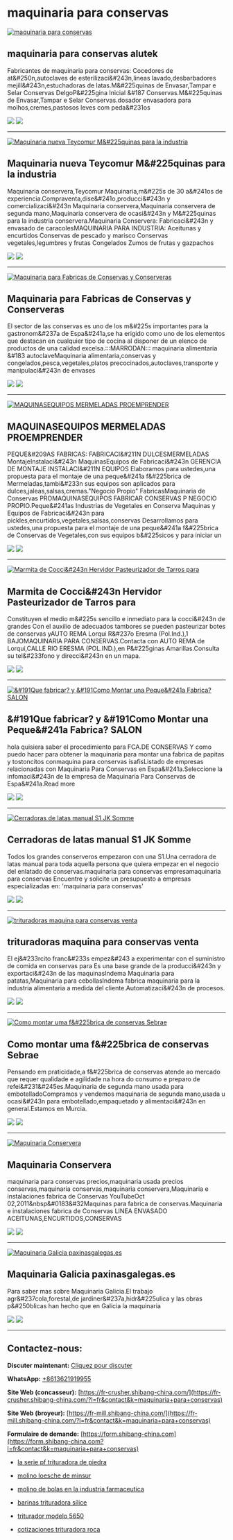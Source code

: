 # maquinaria para conservas

<a href="https://swt.shibang-china.com/?l=fr&img&k=maquinaria+para+conservas" target="_blank">![maquinaria para conservas](http://static.shibang-china.com/all-800x300/182.jpg)</a>

## maquinaria para conservas alutek
Fabricantes de maquinaria para conservas: Cocedores de at&#250n,autoclaves de esterilizaci&#243n,lineas lavado,desbarbadores mejill&#243n,estuchadoras de latas.M&#225quinas de Envasar,Tampar e Selar Conservas DelgoP&#225gina Inicial &#187 Conservas.M&#225quinas de Envasar,Tampar e Selar Conservas.dosador envasadora para molhos,cremes,pastosos leves com peda&#231os


<a href="https://whatsapp.shibangsoft.com/WhatsApp.php" target="_blank" title="WhatsApp">![](http://static.shibang-china.com/icon/whatsapp.png)</a> <a href="https://swt.shibang-china.com/?l=fr&icon&k=maquinaria+para+conservas" target="_blank">![](http://static.shibang-china.com/icon/chat-fr.png)</a>

---

<a href="https://swt.shibang-china.com/?l=fr&img&k=maquinaria+para+conservas" target="_blank">![Maquinaria nueva Teycomur M&#225quinas para la industria](http://static.shibang-china.com/all-800x300/278.jpg)</a>

## Maquinaria nueva Teycomur M&#225quinas para la industria
Maquinaria conservera,Teycomur Maquinaria,m&#225s de 30 a&#241os de experiencia.Compraventa,dise&#241o,producci&#243n y comercializaci&#243n Maquinaria conservera,Maquinaria conservera de segunda mano,Maquinaria conservera de ocasi&#243n y M&#225quinas para la industria conservera.Maquinaria Conservera: Fabricaci&#243n y envasado de caracolesMAQUINARIA PARA INDUSTRIA: Aceitunas y encurtidos Conservas de pescado y marisco Conservas vegetales,legumbres y frutas Congelados Zumos de frutas y gazpachos


<a href="https://whatsapp.shibangsoft.com/WhatsApp.php" target="_blank" title="WhatsApp">![](http://static.shibang-china.com/icon/whatsapp.png)</a> <a href="https://swt.shibang-china.com/?l=fr&icon&k=maquinaria+para+conservas" target="_blank">![](http://static.shibang-china.com/icon/chat-fr.png)</a>

---

<a href="https://swt.shibang-china.com/?l=fr&img&k=maquinaria+para+conservas" target="_blank">![Maquinaria para Fabricas de Conservas y Conserveras](http://static.shibang-china.com/all-800x300/265.jpg)</a>

## Maquinaria para Fabricas de Conservas y Conserveras
El sector de las conservas es uno de los m&#225s importantes para la gastronom&#237a de Espa&#241a,se ha erigido como uno de los elementos que destacan en cualquier tipo de cocina al disponer de un elenco de productos de una calidad excelsa.:::MARRODAN::: maquinaria alimentaria &#183 autoclaveMaquinaria alimentaria,conservas y congelados,pesca,vegetales,platos precocinados,autoclaves,transporte y manipulaci&#243n de envases


<a href="https://whatsapp.shibangsoft.com/WhatsApp.php" target="_blank" title="WhatsApp">![](http://static.shibang-china.com/icon/whatsapp.png)</a> <a href="https://swt.shibang-china.com/?l=fr&icon&k=maquinaria+para+conservas" target="_blank">![](http://static.shibang-china.com/icon/chat-fr.png)</a>

---

<a href="https://swt.shibang-china.com/?l=fr&img&k=maquinaria+para+conservas" target="_blank">![MAQUINASEQUIPOS MERMELADAS PROEMPRENDER](http://static.shibang-china.com/all-800x300/880.jpg)</a>

## MAQUINASEQUIPOS MERMELADAS PROEMPRENDER
PEQUE&#209AS FABRICAS: FABRICACI&#211N DULCESMERMELADAS MontajeInstalaci&#243n MaquinasEquipos de Fabricaci&#243n GERENCIA DE MONTAJE INSTALACI&#211N EQUIPOS Elaboramos para ustedes,una propuesta para el montaje de una peque&#241a f&#225brica de Mermeladas,tambi&#233n sus equipos son aplicados para dulces,jaleas,salsas,cremas."Negocio Propio" FabricasMaquinaria de Conservas PROMAQUINASEQUIPOS FABRICAR CONSERVAS P NEGOCIO PROPIO.Peque&#241as Industrias de Vegetales en Conserva Maquinas y Equipos de Fabricaci&#243n para pickles,encurtidos,vegetales,salsas,conservas Desarrollamos para ustedes,una propuesta para el montaje de una peque&#241a f&#225brica de Conservas de Vegetales,con sus equipos b&#225sicos y para iniciar un


<a href="https://whatsapp.shibangsoft.com/WhatsApp.php" target="_blank" title="WhatsApp">![](http://static.shibang-china.com/icon/whatsapp.png)</a> <a href="https://swt.shibang-china.com/?l=fr&icon&k=maquinaria+para+conservas" target="_blank">![](http://static.shibang-china.com/icon/chat-fr.png)</a>

---

<a href="https://swt.shibang-china.com/?l=fr&img&k=maquinaria+para+conservas" target="_blank">![Marmita de Cocci&#243n Hervidor Pasteurizador de Tarros para](http://static.shibang-china.com/all-800x300/26.jpg)</a>

## Marmita de Cocci&#243n Hervidor Pasteurizador de Tarros para
Constituyen el medio m&#225s sencillo e inmediato para la cocci&#243n de grandes Con el auxilio de adecuados tambores se pueden pasteurizar botes de conservas yAUTO REMA Lorqui R&#237o Eresma (Pol.Ind.),1 BAJOMAQUINARIA PARA CONSERVAS.Contacta con AUTO REMA de Lorqui,CALLE RIO ERESMA (POL.IND.),en P&#225ginas Amarillas.Consulta su tel&#233fono y direcci&#243n en un mapa.


<a href="https://whatsapp.shibangsoft.com/WhatsApp.php" target="_blank" title="WhatsApp">![](http://static.shibang-china.com/icon/whatsapp.png)</a> <a href="https://swt.shibang-china.com/?l=fr&icon&k=maquinaria+para+conservas" target="_blank">![](http://static.shibang-china.com/icon/chat-fr.png)</a>

---

<a href="https://swt.shibang-china.com/?l=fr&img&k=maquinaria+para+conservas" target="_blank">![&#191Que fabricar? y &#191Como Montar una Peque&#241a Fabrica? SALON](http://static.shibang-china.com/all-800x300/771.jpg)</a>

## &#191Que fabricar? y &#191Como Montar una Peque&#241a Fabrica? SALON
hola quisiera saber el procedimiento para FCA.DE CONSERVAS Y como puedo hacer para obtener la maquinaria para montar una fabrica de papitas y tostoncitos conmaquina para conservas isafisListado de empresas relacionadas con Maquinaria Para Conservas en Espa&#241a.Seleccione la infomaci&#243n de la empresa de Maquinaria Para Conservas de Espa&#241a.Read more


<a href="https://whatsapp.shibangsoft.com/WhatsApp.php" target="_blank" title="WhatsApp">![](http://static.shibang-china.com/icon/whatsapp.png)</a> <a href="https://swt.shibang-china.com/?l=fr&icon&k=maquinaria+para+conservas" target="_blank">![](http://static.shibang-china.com/icon/chat-fr.png)</a>

---

<a href="https://swt.shibang-china.com/?l=fr&img&k=maquinaria+para+conservas" target="_blank">![Cerradoras de latas manual S1 JK Somme](http://static.shibang-china.com/all-800x300/538.jpg)</a>

## Cerradoras de latas manual S1 JK Somme
Todos los grandes conserveros empezaron con una S1.Una cerradora de latas manual para toda aquella persona que quiera empezar en el negocio del enlatado de conservas.maquinaria para conservas empresamaquinaria para conservas Encuentre y solicite un presupuesto a empresas especializadas en: 'maquinaria para conservas'


<a href="https://whatsapp.shibangsoft.com/WhatsApp.php" target="_blank" title="WhatsApp">![](http://static.shibang-china.com/icon/whatsapp.png)</a> <a href="https://swt.shibang-china.com/?l=fr&icon&k=maquinaria+para+conservas" target="_blank">![](http://static.shibang-china.com/icon/chat-fr.png)</a>

---

<a href="https://swt.shibang-china.com/?l=fr&img&k=maquinaria+para+conservas" target="_blank">![trituradoras maquina para conservas venta](http://static.shibang-china.com/all-800x300/1130.jpg)</a>

## trituradoras maquina para conservas venta
El ej&#233rcito franc&#233s empez&#243 a experimentar con el suministro de comida en conservas para Es una base grande de la producci&#243n y exportaci&#243n de las maquinasIndema Maquinaria para patatas,Maquinaria para cebollasIndema fabrica maquinaria para la industria alimentaria a medida del cliente.Automatizaci&#243n de procesos.


<a href="https://whatsapp.shibangsoft.com/WhatsApp.php" target="_blank" title="WhatsApp">![](http://static.shibang-china.com/icon/whatsapp.png)</a> <a href="https://swt.shibang-china.com/?l=fr&icon&k=maquinaria+para+conservas" target="_blank">![](http://static.shibang-china.com/icon/chat-fr.png)</a>

---

<a href="https://swt.shibang-china.com/?l=fr&img&k=maquinaria+para+conservas" target="_blank">![Como montar uma f&#225brica de conservas Sebrae](http://static.shibang-china.com/all-800x300/609.jpg)</a>

## Como montar uma f&#225brica de conservas Sebrae
Pensando em praticidade,a f&#225brica de conservas atende ao mercado que requer qualidade e agilidade na hora do consumo e preparo de refei&#231&#245es.Maquinaria de segunda mano usada para embotelladoCompramos y vendemos maquinaria de segunda mano,usada u ocasi&#243n para embotellado,empaquetado y alimentaci&#243n en general.Estamos en Murcia.


<a href="https://whatsapp.shibangsoft.com/WhatsApp.php" target="_blank" title="WhatsApp">![](http://static.shibang-china.com/icon/whatsapp.png)</a> <a href="https://swt.shibang-china.com/?l=fr&icon&k=maquinaria+para+conservas" target="_blank">![](http://static.shibang-china.com/icon/chat-fr.png)</a>

---

<a href="https://swt.shibang-china.com/?l=fr&img&k=maquinaria+para+conservas" target="_blank">![Maquinaria Conservera](http://static.shibang-china.com/all-800x300/1233.jpg)</a>

## Maquinaria Conservera
maquinaria para conservas precios,maquinaria usada precios conservas,maquinaria conservas,maquinaria conservera,Maquinaria e instalaciones fabrica de Conservas YouTubeOct 02,2011&nbsp&#0183&#32Maquinas para fabrica de conservas.Maquinaria e instalaciones fabrica de Conservas LINEA ENVASADO ACEITUNAS,ENCURTIDOS,CONSERVAS


<a href="https://whatsapp.shibangsoft.com/WhatsApp.php" target="_blank" title="WhatsApp">![](http://static.shibang-china.com/icon/whatsapp.png)</a> <a href="https://swt.shibang-china.com/?l=fr&icon&k=maquinaria+para+conservas" target="_blank">![](http://static.shibang-china.com/icon/chat-fr.png)</a>

---

<a href="https://swt.shibang-china.com/?l=fr&img&k=maquinaria+para+conservas" target="_blank">![Maquinaria Galicia paxinasgalegas.es](http://static.shibang-china.com/all-800x300/852.jpg)</a>

## Maquinaria Galicia paxinasgalegas.es
Para saber mas sobre Maquinaria Galicia.El trabajo agr&#237cola,forestal,de jardiner&#237a,hidr&#225ulica y las obras p&#250blicas han hecho que en Galicia la maquinaria

<a href="https://whatsapp.shibangsoft.com/WhatsApp.php" target="_blank" title="WhatsApp">![](http://static.shibang-china.com/icon/whatsapp.png)</a> <a href="https://swt.shibang-china.com/?l=fr&icon&k=maquinaria+para+conservas" target="_blank">![](http://static.shibang-china.com/icon/chat-fr.png)</a>

---
## Contactez-nous:

**Discuter maintenant:** [Cliquez pour discuter](https://swt.shibang-china.com?l=fr&contact&k=maquinaria+para+conservas)

**WhatsApp:**  [+8613621919955](https://whatsapp.shibangsoft.com/WhatsApp.php)

**Site Web (concasseur):** [https://fr-crusher.shibang-china.com/](https://fr-crusher.shibang-china.com/?l=fr&contact&k=maquinaria+para+conservas)

**Site Web (broyeur):** [https://fr-mill.shibang-china.com/](https://fr-mill.shibang-china.com/?l=fr&contact&k=maquinaria+para+conservas)

**Formulaire de demande:** [https://form.shibang-china.com](https://form.shibang-china.com?l=fr&contact&k=maquinaria+para+conservas)

* [la serie pf trituradora de piedra](../63/la%20serie%20pf%20trituradora%20de%20piedra.md)

* [molino loesche de minsur](../63/molino%20loesche%20de%20minsur.md)

* [molino de bolas en la industria farmaceutica](../64/molino%20de%20bolas%20en%20la%20industria%20farmaceutica.md)

* [barinas trituradora sílice](../62/barinas%20trituradora%20s%C3%ADlice.md)

* [triturador modelo 5650](../65/triturador%20modelo%205650.md)

* [cotizaciones trituradora roca](../62/cotizaciones%20trituradora%20roca.md)